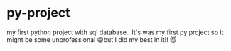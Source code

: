 # py-project
my first python project with sql database..
It's was my first py project so it might be some unprofessional 😅but 
I did my best in it!! 😼 
